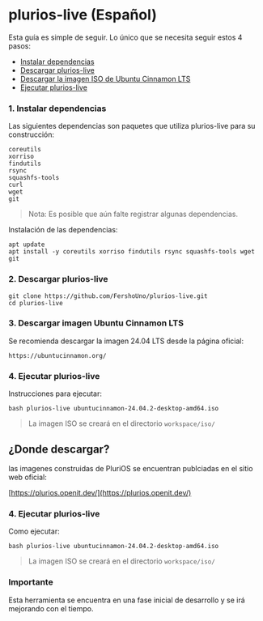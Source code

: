 # plurios-live (Español)

Esta guía es simple de seguir. Lo único que se necesita seguir estos 4 pasos:

- [Instalar dependencias](#1-dependencias)
- [Descargar plurios-live](#2-descargar-plurios-live)
- [Descargar la imagen ISO de Ubuntu Cinnamon LTS](#3-descargar-imagen-ubuntu-cinnamon-lts)
- [Ejecutar plurios-live](#4-ejecutar-plurios-live)

### 1. Instalar dependencias

Las siguientes dependencias son paquetes que utiliza plurios-live para su construcción:

    coreutils
    xorriso
    findutils
    rsync
    squashfs-tools
    curl
    wget
    git


> Nota: Es posible que aún falte registrar algunas dependencias.

Instalación de las dependencias:


    apt update 
    apt install -y coreutils xorriso findutils rsync squashfs-tools wget git


### 2. Descargar plurios-live

    git clone https://github.com/FershoUno/plurios-live.git
    cd plurios-live


### 3. Descargar imagen Ubuntu Cinnamon LTS

Se recomienda descargar la imagen 24.04 LTS desde la página oficial:

    https://ubuntucinnamon.org/


### 4. Ejecutar plurios-live

Instrucciones para ejecutar:

    bash plurios-live ubuntucinnamon-24.04.2-desktop-amd64.iso

> La imagen ISO se creará en el directorio `workspace/iso/`


## ¿Donde descargar?

las imagenes construidas de PluriOS se encuentran publciadas en el sitio web oficial: 

[https://plurios.openit.dev/](https://plurios.openit.dev/)

### 4. Ejecutar plurios-live

Como ejecutar:

    bash plurios-live ubuntucinnamon-24.04.2-desktop-amd64.iso

> La imagen ISO se creará en el directorio `workspace/iso/`


### Importante

Esta herramienta se encuentra en una fase inicial de desarrollo y se irá mejorando con el tiempo.
